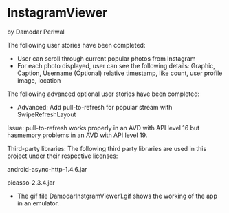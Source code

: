 InstagramViewer
===============
by Damodar Periwal

The following user stories have been completed:

- User can scroll through current popular photos from Instagram
- For each photo displayed, user can see the following details:
     Graphic, Caption, Username 
     (Optional) relative timestamp, like count, user profile image, location

The following advanced optional user stories have been completed:

- Advanced: Add pull-to-refresh for popular stream with SwipeRefreshLayout
  
Issue: pull-to-refresh works properly in an AVD with API level 16 but hasmemory problems in an AVD with API level 19.

Third-party libraries: The following third party libraries are used in this project under their respective licenses:

  android-async-http-1.4.6.jar

  picasso-2.3.4.jar

- The gif file DamodarInstgramViewer1.gif shows the working of the app in an emulator.


